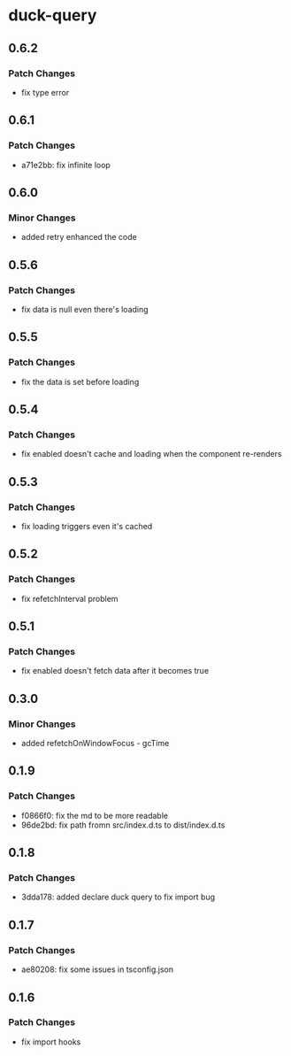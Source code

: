 # duck-query

## 0.6.2

### Patch Changes

- fix type error

## 0.6.1

### Patch Changes

- a71e2bb: fix infinite loop

## 0.6.0

### Minor Changes

- added retry enhanced the code

## 0.5.6

### Patch Changes

- fix data is null even there's loading

## 0.5.5

### Patch Changes

- fix the data is set before loading

## 0.5.4

### Patch Changes

- fix enabled doesn't cache and loading when the component re-renders

## 0.5.3

### Patch Changes

- fix loading triggers even it's cached

## 0.5.2

### Patch Changes

- fix refetchInterval problem

## 0.5.1

### Patch Changes

- fix enabled doesn't fetch data after it becomes true

## 0.3.0

### Minor Changes

- added refetchOnWindowFocus - gcTime

## 0.1.9

### Patch Changes

- f0866f0: fix the md to be more readable
- 96de2bd: fix path fromn src/index.d.ts to dist/index.d.ts

## 0.1.8

### Patch Changes

- 3dda178: added declare duck query to fix import bug

## 0.1.7

### Patch Changes

- ae80208: fix some issues in tsconfig.json

## 0.1.6

### Patch Changes

- fix import hooks
